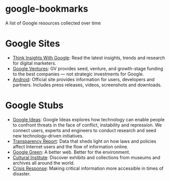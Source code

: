 google-bookmarks
================

A list of Google resources collected over time

# Google Sites

- [Think Insights With Google](https://www.thinkwithgoogle.com/): Read the latest insights, trends and research for digital marketers.
- [Google Ventures](http://www.gv.com/): GV provides seed, venture, and growth-stage funding to the best companies — not strategic investments for Google.
- [Android](http://www.android.com/): Official site provides information for users, developers and partners. Includes press releases, videos, screenshots and downloads.

# Google Stubs

- [Google Ideas](http://www.google.com/ideas/): Google Ideas explores how technology can enable people to confront threats in the face of conflict, instability and repression. We connect users, experts and engineers to conduct research and seed new technology-driven initiatives.
- [Transparency Report](http://www.google.com/transparencyreport): Data that sheds light on how laws and policies affect Internet users
and the flow of information online.
- [Google Green](http://www.google.com/green/): A better web.
Better for the environment.
- [Cultural Institute](https://www.google.com/culturalinstitute/): Discover exhibits and collections from museums and archives all around the world. 
- [Crisis Response](http://www.google.org/crisisresponse/): Making critical information more accessible in times of disaster.



	